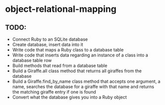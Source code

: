 # object-relational-mapping

## TODO:
- Connect Ruby to an SQLite database
- Create database, insert data into it
- Write code that maps a Ruby class to a database table
- Write code that inserts data regarding an instance of a class into a database table row
- Build methods that read from a database table
- Build a Giraffe.all class method that returns all giraffes from the database
- Build a Giraffe.find_by_name class method that accepts one argument, a name, searches the database for a giraffe with that name and returns the matching giraffe entry if one is found
- Convert what the database gives you into a Ruby object
